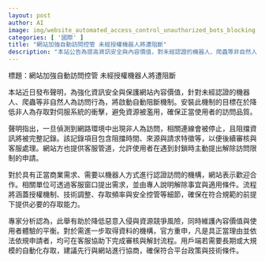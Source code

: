```yaml
---
layout: post
author: AI
image: img/website_automated_access_control_unauthorized_bots_blocking.jpg
categories: [ '國際' ]
title: "網站加強自動訪問控管 未經授權機器人將遭阻斷"
description: "本站公告為提高資訊安全與內容價值，對未經認證的機器人、爬蟲等非自然人類訪問採取自動阻斷機制，並完整記錄阻斷資料以便審核與客服處理。對具正當商業需求者，歡迎透過客服提出授權存取申請與解除條件說明，流程涵蓋授權機制、技術調整與存取頻率等，確保合規且維護使用者體驗與資源安全。"
---
```

標題：網站加強自動訪問控管 未經授權機器人將遭阻斷

本站近日發布聲明，為強化資訊安全與保護網站內容價值，針對未經認證的機器人、爬蟲等非自然人為訪問行為，將啟動自動阻斷機制。安裝此機制的目標在於降低非人為存取對伺服系統的衝擊，避免資源被濫用，確保正當使用者的訪問品質。

聲明指出，一旦偵測到網路環境中出現非人為訪問，相關連線會被停止，且阻擋資訊將被完整記錄。該記錄項目包含阻擋時間、來源與請求特徵等，以便後續審核與客服處理。網站方也提供客服管道，允許使用者在遇到封鎖時主動提出解除訪問限制的申請。

對於具有正當商業需求、需要以機器人方式進行認證訪問的機構，網站表示歡迎合作。相關單位可透過客服窗口提出需求，並由專人說明解除事宜與適用條件。流程將涵蓋授權機制、技術調整、存取頻率與安全控管等細節，確保在符合規範的前提下提供必要的存取能力。

專家分析認為，此舉有助於降低惡意入侵與資源競爭風險，同時維護內容價值與使用者體驗的平衡。對於需進一步取得資料的機構，官方重申，凡是具正當理由並依法依規申請者，均可在客服協助下完成審核與解封流程。用戶端若需要長期或大規模的自動化存取，建議先行與網站進行協商，確保符合平台政策與技術條件。